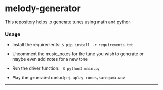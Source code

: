 # melody-generator
This repository helps to generate tunes using math and python

### Usage

- Install the requirements:
`$ pip install -r requirements.txt`

- Uncomment the music_notes for the tune you wish to generate or maybe even add notes for a new tone

- Run the driver function:
` $ python3 main.py`

- Play the generated melody:
`$ aplay tunes/saregama.wav`

***

